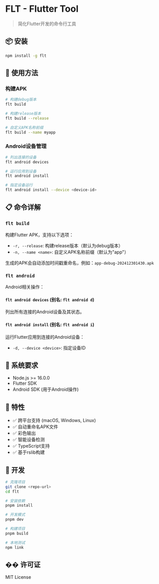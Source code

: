 # FLT - Flutter Tool

> 简化Flutter开发的命令行工具

## 📦 安装

```bash
npm install -g flt
```

## 🚀 使用方法

### 构建APK

```bash
# 构建debug版本
flt build

# 构建release版本
flt build --release

# 自定义APK名称前缀
flt build --name myapp
```

### Android设备管理

```bash
# 列出连接的设备
flt android devices

# 运行应用到设备
flt android install

# 指定设备运行
flt android install --device <device-id>
```

## 📋 命令详解

### `flt build`

构建Flutter APK，支持以下选项：

- `-r, --release`: 构建release版本（默认为debug版本）
- `-n, --name <name>`: 自定义APK名称前缀（默认为"app"）

生成的APK会自动添加时间戳重命名，例如：`app-debug-202412301430.apk`

### `flt android`

Android相关操作：

#### `flt android devices` (别名: `flt android d`)

列出所有连接的Android设备及其状态。

#### `flt android install` (别名: `flt android i`)

运行Flutter应用到连接的Android设备：

- `-d, --device <device>`: 指定设备ID

## 🔧 系统要求

- Node.js >= 16.0.0
- Flutter SDK
- Android SDK (用于Android操作)

## 🎯 特性

- ✅ 跨平台支持 (macOS, Windows, Linux)
- ✅ 自动重命名APK文件
- ✅ 彩色输出
- ✅ 智能设备检测
- ✅ TypeScript支持
- ✅ 基于rslib构建

## 📝 开发

```bash
# 克隆项目
git clone <repo-url>
cd flt

# 安装依赖
pnpm install

# 开发模式
pnpm dev

# 构建项目
pnpm build

# 本地测试
npm link
```

## �� 许可证

MIT License 